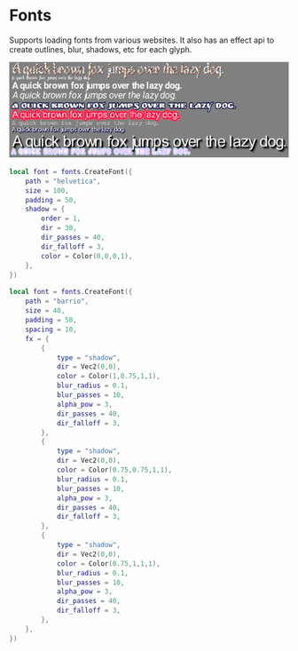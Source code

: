 
# Fonts

Supports loading fonts from various websites. It also has an effect api to create outlines, blur, shadows, etc for each glyph.

![ScreenShot](https://raw.githubusercontent.com/CapsAdmin/goluwa-assets/master/extras/screenshots/fonts.png)

```lua
local font = fonts.CreateFont({
	path = "helvetica",
	size = 100,
	padding = 50,
	shadow = {
		order = 1,
		dir = 30,
		dir_passes = 40,
		dir_falloff = 3,
		color = Color(0,0,0,1),
	},
})
 ```
 
```lua
local font = fonts.CreateFont({
	path = "barrio",
	size = 40,
	padding = 50,
	spacing = 10,
	fx = {
		{
			type = "shadow",
			dir = Vec2(0,0),
			color = Color(1,0.75,1,1),
			blur_radius = 0.1,
			blur_passes = 10,
			alpha_pow = 3,
			dir_passes = 40,
			dir_falloff = 3,
		},
		{
			type = "shadow",
			dir = Vec2(0,0),
			color = Color(0.75,0.75,1,1),
			blur_radius = 0.1,
			blur_passes = 10,
			alpha_pow = 3,
			dir_passes = 40,
			dir_falloff = 3,
		},
		{
			type = "shadow",
			dir = Vec2(0,0),
			color = Color(0.75,1,1,1),
			blur_radius = 0.1,
			blur_passes = 10,
			alpha_pow = 3,
			dir_passes = 40,
			dir_falloff = 3,
		},
	},
})
 ```
 
 
 
 

